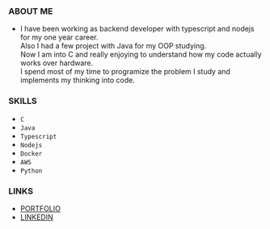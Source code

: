 ### ABOUT ME
- I have been working as backend developer with typescript and nodejs for my one year career.  
Also I had a few project with Java for my OOP studying.  
Now I am into C and really enjoying to understand how my code actually works over hardware.  
I spend most of my time to programize the problem I study and implements my thinking into code.

### SKILLS
- `C`
- `Java` 
- `Typescript` 
- `Nodejs` 
- `Docker` 
- `AWS` 
- `Python`

### LINKS
- [PORTFOLIO](https://tranquil-meteoroid-d7c.notion.site/6811a19fbbd74438abb466a8175ceee3)  
- [LINKEDIN](https://www.linkedin.com/in/heechul-yoon-85b154165/)
